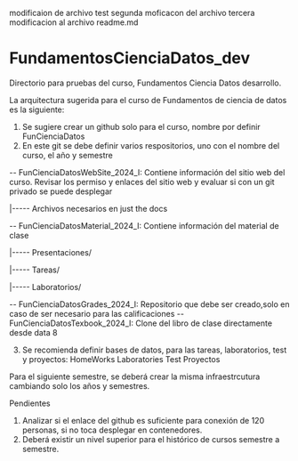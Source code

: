 modificaion de archivo test
segunda moficacon del archivo 
tercera modificacion al archivo readme.md
# FundamentosCienciaDatos_dev



Directorio para pruebas del curso, Fundamentos Ciencia Datos desarrollo. 

La arquitectura sugerida para el curso de Fundamentos de ciencia de datos es la siguiente: 

1. Se sugiere crear un github solo para el curso, nombre por definir FunCienciaDatos
2. En este git se debe definir varios respositorios, uno con el nombre del curso, el año y semestre
   
  -- FunCienciaDatosWebSite_2024_I: Contiene información del sitio web del curso. Revisar los permiso y enlaces del sitio web
  y evaluar si con un  git privado se puede desplegar 
  
   
   |-----  Archivos necesarios en just the docs 
   
  
  -- FunCienciaDatosMaterial_2024_I: Contiene información del material de clase
  
   |----- Presentaciones/
   
   |----- Tareas/
   
   |----- Laboratorios/
   
   
  -- FunCienciaDatosGrades_2024_I: Repositorio que debe ser creado,solo en caso  de ser necesario para las calificaciones
  -- FunCienciaDatosTexbook_2024_I: Clone del libro de clase directamente desde data 8 


3. Se recomienda definir bases de datos, para las tareas, laboratorios, test y proyectos:
   HomeWorks
   Laboratories
   Test
   Proyectos  
   

Para el siguiente semestre, se deberá crear la misma infraestrcutura cambiando solo los años y semestres.

Pendientes
1. Analizar si el enlace del github es suficiente para conexión de 120 personas, si no toca desplegar en contenedores.
2. Deberá existir un nivel superior para el histórico de cursos semestre a semestre.   

